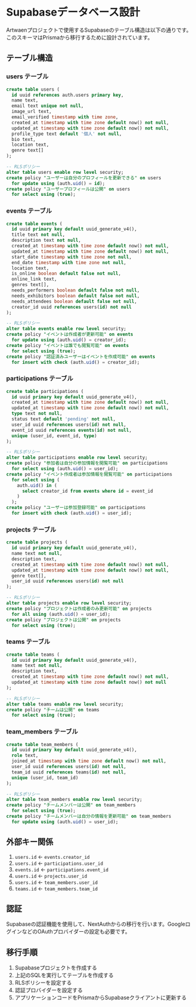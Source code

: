 # Supabaseデータベース設計

Artwaenプロジェクトで使用するSupabaseのテーブル構造は以下の通りです。このスキーマはPrismaから移行するために設計されています。

## テーブル構造

### users テーブル
```sql
create table users (
  id uuid references auth.users primary key,
  name text,
  email text unique not null,
  image_url text,
  email_verified timestamp with time zone,
  created_at timestamp with time zone default now() not null,
  updated_at timestamp with time zone default now() not null,
  profile_type text default '個人' not null,
  bio text,
  location text,
  genre text[]
);

-- RLSポリシー
alter table users enable row level security;
create policy "ユーザーは自分のプロフィールを更新できる" on users
  for update using (auth.uid() = id);
create policy "ユーザープロフィールは公開" on users
  for select using (true);
```

### events テーブル
```sql
create table events (
  id uuid primary key default uuid_generate_v4(),
  title text not null,
  description text not null,
  created_at timestamp with time zone default now() not null,
  updated_at timestamp with time zone default now() not null,
  start_date timestamp with time zone not null,
  end_date timestamp with time zone not null,
  location text,
  is_online boolean default false not null,
  online_link text,
  genres text[],
  needs_performers boolean default false not null,
  needs_exhibitors boolean default false not null,
  needs_attendees boolean default false not null,
  creator_id uuid references users(id) not null
);

-- RLSポリシー
alter table events enable row level security;
create policy "イベントは作成者が更新可能" on events
  for update using (auth.uid() = creator_id);
create policy "イベントは誰でも閲覧可能" on events
  for select using (true);
create policy "認証済みユーザーはイベントを作成可能" on events
  for insert with check (auth.uid() = creator_id);
```

### participations テーブル
```sql
create table participations (
  id uuid primary key default uuid_generate_v4(),
  created_at timestamp with time zone default now() not null,
  updated_at timestamp with time zone default now() not null,
  type text not null,
  status text default 'pending' not null,
  user_id uuid references users(id) not null,
  event_id uuid references events(id) not null,
  unique (user_id, event_id, type)
);

-- RLSポリシー
alter table participations enable row level security;
create policy "参加者は自分の参加情報を閲覧可能" on participations
  for select using (auth.uid() = user_id);
create policy "イベント作成者は参加情報を閲覧可能" on participations
  for select using (
    auth.uid() in (
      select creator_id from events where id = event_id
    )
  );
create policy "ユーザーは参加登録可能" on participations
  for insert with check (auth.uid() = user_id);
```

### projects テーブル
```sql
create table projects (
  id uuid primary key default uuid_generate_v4(),
  name text not null,
  description text,
  created_at timestamp with time zone default now() not null,
  updated_at timestamp with time zone default now() not null,
  genre text[],
  user_id uuid references users(id) not null
);

-- RLSポリシー
alter table projects enable row level security;
create policy "プロジェクトは作成者のみ更新可能" on projects
  for all using (auth.uid() = user_id);
create policy "プロジェクトは公開" on projects
  for select using (true);
```

### teams テーブル
```sql
create table teams (
  id uuid primary key default uuid_generate_v4(),
  name text not null,
  description text,
  created_at timestamp with time zone default now() not null,
  updated_at timestamp with time zone default now() not null
);

-- RLSポリシー
alter table teams enable row level security;
create policy "チームは公開" on teams
  for select using (true);
```

### team_members テーブル
```sql
create table team_members (
  id uuid primary key default uuid_generate_v4(),
  role text,
  joined_at timestamp with time zone default now() not null,
  user_id uuid references users(id) not null,
  team_id uuid references teams(id) not null,
  unique (user_id, team_id)
);

-- RLSポリシー
alter table team_members enable row level security;
create policy "チームメンバーは公開" on team_members
  for select using (true);
create policy "チームメンバーは自分の情報を更新可能" on team_members
  for update using (auth.uid() = user_id);
```

## 外部キー関係

1. `users.id` <- `events.creator_id`
2. `users.id` <- `participations.user_id`
3. `events.id` <- `participations.event_id`
4. `users.id` <- `projects.user_id`
5. `users.id` <- `team_members.user_id`
6. `teams.id` <- `team_members.team_id`

## 認証

Supabaseの認証機能を使用して、NextAuthからの移行を行います。GoogleログインなどのOAuthプロバイダーの設定も必要です。

## 移行手順

1. Supabaseプロジェクトを作成する
2. 上記のSQLを実行してテーブルを作成する
3. RLSポリシーを設定する
4. 認証プロバイダーを設定する
5. アプリケーションコードをPrismaからSupabaseクライアントに更新する 